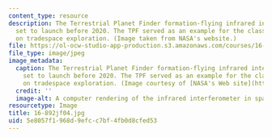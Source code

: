 ```yaml
---
content_type: resource
description: The Terrestrial Planet Finder formation-flying infrared interferometer,
  set to launch before 2020. The TPF served as an example for the class discussion
  on tradespace exploration. (Image taken from NASA's website.)
file: https://ol-ocw-studio-app-production.s3.amazonaws.com/courses/16-892j-space-system-architecture-and-design-fall-2004/5e8057f1968d9efcc7bf4fb0d8cfed53_16-892jf04.jpg
file_type: image/jpeg
image_metadata:
  caption: The Terrestrial Planet Finder formation-flying infrared interferometer,
    set to launch before 2020. The TPF served as an example for the class discussion
    on tradespace exploration. (Image courtesy of [NASA's Web site](http://www.nasa.gov/).)
  credit: ''
  image-alt: A computer rendering of the infrared interferometer in space.
resourcetype: Image
title: 16-892jf04.jpg
uid: 5e8057f1-968d-9efc-c7bf-4fb0d8cfed53
---
```

